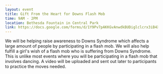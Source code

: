 ```yaml
---
layout: event
title: Gift From the Heart for Downs Flash Mob
time: 9AM - 2PM
location: Bethesda Fountain in Central Park
link: https://docs.google.com/forms/d/1Y9Pv7pAKKGvAnwdkBUDiglclcrx3iB4Xp3BNJIy5KtE/viewform
---
```

We will be helping raise awareness to Downs Syndrome which affects a large amount of people by participating in a flash mob.  We will also help fulfill a girl's wish of a flash mob who is suffering from Downs Syndrome.  This is unlike most events where you will be participating in a flash mob that involves dancing.  A video will be uploaded and sent out later to participants to practice the moves needed.  